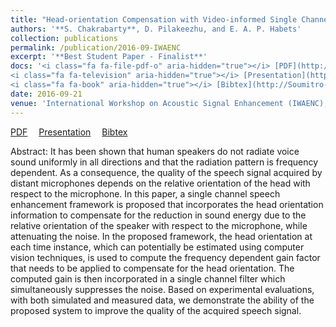 ```yaml
---
title: "Head-orientation Compensation with Video-informed Single Channel Speech Enhancement"
authors: '**S. Chakrabarty**, D. Pilakeezhu, and E. A. P. Habets'
collection: publications
permalink: /publication/2016-09-IWAENC
excerpt: '**Best Student Paper - Finalist**'
docs: '<i class="fa fa-file-pdf-o" aria-hidden="true"></i> [PDF](http://Soumitro-Chakrabarty.github.io/files/16_IWAENC_paper.pdf)&emsp;
<i class="fa fa-television" aria-hidden="true"></i> [Presentation](http://Soumitro-Chakrabarty.github.io/files/16_IWAENC_presentation.pdf)&emsp;
<i class="fa fa-book" aria-hidden="true"></i> [Bibtex](http://Soumitro-Chakrabarty.github.io/files/16_IWAENC_bib.tex)'
date: 2016-09-21
venue: 'International Workshop on Acoustic Signal Enhancement (IWAENC), China'
---
```


<i class="fa fa-file-pdf-o" aria-hidden="true"></i> [PDF](http://Soumitro-Chakrabarty.github.io/files/16_IWAENC_paper.pdf)&emsp;
<i class="fa fa-television" aria-hidden="true"></i> [Presentation](http://Soumitro-Chakrabarty.github.io/files/16_IWAENC_presentation.pdf)&emsp;
<i class="fa fa-book" aria-hidden="true"></i> [Bibtex](http://Soumitro-Chakrabarty.github.io/files/16_IWAENC_bib.tex)


Abstract: It has been shown that human speakers do not radiate voice sound
uniformly in all directions and that the radiation pattern is frequency
dependent. As a consequence, the quality of the speech signal acquired
by distant microphones depends on the relative orientation of
the head with respect to the microphone. In this paper, a single channel
speech enhancement framework is proposed that incorporates
the head orientation information to compensate for the reduction in
sound energy due to the relative orientation of the speaker with respect
to the microphone, while attenuating the noise. In the proposed
framework, the head orientation at each time instance, which can potentially
be estimated using computer vision techniques, is used to
compute the frequency dependent gain factor that needs to be applied
to compensate for the head orientation. The computed gain
is then incorporated in a single channel filter which simultaneously
suppresses the noise. Based on experimental evaluations, with both
simulated and measured data, we demonstrate the ability of the proposed
system to improve the quality of the acquired speech signal.

